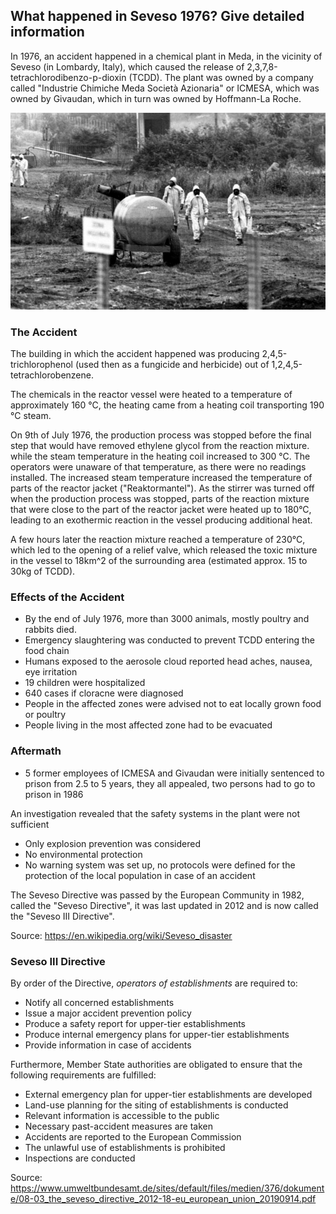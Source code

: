 ## What happened in Seveso 1976? Give detailed information

In 1976, an accident happened in a chemical plant in Meda, in the vicinity of Seveso (in Lombardy, Italy), which caused the release of 2,3,7,8-tetrachlorodibenzo-p-dioxin (TCDD).
The plant was owned by a company called "Industrie Chimiche Meda Società Azionaria" or ICMESA,
which was owned by Givaudan, which in turn was owned by Hoffmann-La Roche.

![V Model](seveso_limpieza.jpg)

### The Accident

The building in which the accident happened was producing 2,4,5-trichlorophenol (used then as a fungicide and herbicide) out of 1,2,4,5-tetrachlorobenzene.

The chemicals in the reactor vessel were heated to a temperature of approximately 160 °C, the heating came from a heating coil transporting 190 °C steam.

On 9th of July 1976, the production process was stopped before the final step that would have removed ethylene glycol from the reaction mixture. while the steam temperature in the heating coil increased to 300 °C. The operators were unaware of that temperature, as there were no readings installed. The increased steam temperature increased the temperature of parts of the reactor jacket ("Reaktormantel"). As the stirrer was turned off when the production process was stopped, parts of the reaction mixture that were close to the part of the reactor jacket were heated up to 180°C, leading to an exothermic reaction in the vessel producing additional heat. 

A few hours later the reaction mixture reached a temperature of 230°C, which led to the opening of a relief valve, which released the toxic mixture in the vessel to 18km^2 of the surrounding area (estimated approx. 15 to 30kg of TCDD).

### Effects of the Accident

- By the end of July 1976, more than 3000 animals, mostly poultry and rabbits died.
- Emergency slaughtering was conducted to prevent TCDD entering the food chain
- Humans exposed to the aerosole cloud reported head aches, nausea, eye irritation
- 19 children were hospitalized
- 640 cases if cloracne were diagnosed
- People in the affected zones were advised not to eat locally grown food or poultry
- People living in the most affected zone had to be evacuated


### Aftermath

- 5 former employees of ICMESA and Givaudan were initially sentenced to prison from 2.5 to 5 years, they all appealed, two persons had to go to prison in 1986

An investigation revealed that the safety systems in the plant were not sufficient
- Only explosion prevention was considered
- No environmental protection 
- No warning system was set up, no protocols were defined for the protection of the local population in case of an accident

The Seveso Directive was passed by the European Community in 1982, called the "Seveso Directive",
it was last updated in 2012 and is now called the "Seveso III Directive".

Source: https://en.wikipedia.org/wiki/Seveso_disaster

### Seveso III Directive

By order of the Directive, *operators of establishments* are required to:
- Notify all concerned establishments
- Issue a major accident prevention policy
- Produce a safety report for upper-tier establishments
- Produce internal emergency plans for upper-tier establishments
- Provide information in case of accidents

Furthermore, Member State authorities are obligated to ensure that the following requirements
are fulfilled:
- External emergency plan for upper-tier establishments are developed
- Land-use planning for the siting of establishments is conducted
- Relevant information is accessible to the public
- Necessary past-accident measures are taken
- Accidents are reported to the European Commission
- The unlawful use of establishments is prohibited
- Inspections are conducted

Source: https://www.umweltbundesamt.de/sites/default/files/medien/376/dokumente/08-03_the_seveso_directive_2012-18-eu_european_union_20190914.pdf